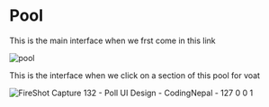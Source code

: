 # Pool

This is the main interface when we frst come in this link

![pool](https://user-images.githubusercontent.com/83594945/125230852-85071780-e28e-11eb-82fd-5f9c3d031733.png)



This is the interface when we click on a section of this pool for voat

![FireShot Capture 132 - Poll UI Design - CodingNepal - 127 0 0 1](https://user-images.githubusercontent.com/83594945/125230857-86d0db00-e28e-11eb-8379-55042152f77a.png)
